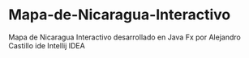 # Mapa-de-Nicaragua-Interactivo
Mapa de Nicaragua Interactivo desarrollado en Java Fx por Alejandro Castillo ide Intellij IDEA 
